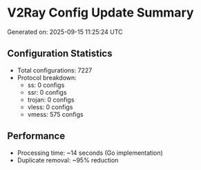 # V2Ray Config Update Summary
Generated on: 2025-09-15 11:25:24 UTC

## Configuration Statistics
- Total configurations: 7227
- Protocol breakdown:
  - ss: 0 configs
  - ssr: 0 configs
  - trojan: 0 configs
  - vless: 0 configs
  - vmess: 575 configs

## Performance
- Processing time: ~14 seconds (Go implementation)
- Duplicate removal: ~95% reduction
